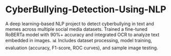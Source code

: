 # CyberBullying-Detection-Using-NLP
 A deep learning–based NLP project to detect cyberbullying in text and memes across multiple social media datasets. Trained a fine-tuned RoBERTa model with 90%+ accuracy and integrated OCR to analyze text embedded in images. 📊 Includes dataset processing, model training, evaluation (accuracy, F1-score, ROC curves), and sample image testing. 
